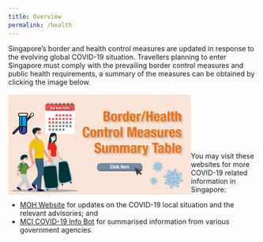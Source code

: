 ```yaml
---
title: Overview
permalink: /health
---
```


Singapore’s border and health control measures are updated in response to the evolving global COVID-19 situation. Travellers planning to enter Singapore must comply with the prevailing border control measures and public health requirements, a summary of the measures can be obtained by clicking the image below.
<br/><br/>
<a href="/files/SHN-and-swab-summary.pdf" target="_blank">
<img border="0" alt="SHN Summary" src="/images/SHN-summary-thumbnail.jpeg" style="width:370px; float:left;">
</a>
<br/>
<br/>
<br/>
<br/>
<br/>
<br/>

You may visit these websites for more COVID-19 related information in Singapore:
- <a href="https://www.moh.gov.sg" target="_blank">MOH Website</a> for updates on the COVID-19 local situation and the relevant advisories; and
- <a href="https://www.gov.sg/infobot" target="_blank">MCI COVID-19 Info Bot</a> for summarised information from various government agencies.
